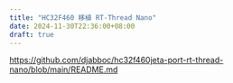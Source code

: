 ```yaml
---
title: "HC32F460 移植 RT-Thread Nano"
date: 2024-11-30T22:36:00+08:00
draft: true
---
```


https://github.com/djabboc/hc32f460jeta-port-rt-thread-nano/blob/main/README.md